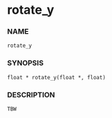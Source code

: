 # rotate_y

### NAME

    rotate_y

### SYNOPSIS

    float * rotate_y(float *, float)

### DESCRIPTION

    TBW

